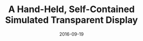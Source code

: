 ---
title: "A Hand-Held, Self-Contained Simulated Transparent Display"

collection: publications

permalink: /publication/2016-09-19-ismar

excerpt: "Hand-held transparent displays are important infrastructure for augmented reality applications. Truly transparent displays are not yet feasible in hand-held form, and a promising alternative is to simulate transparency by displaying the image the user would see if the display were not there. Previous simulated transparent displays have important limitations, such as being tethered to auxiliary workstations, requiring the user to wear obtrusive head-tracking devices, or lacking the depth acquisition support that is needed for an accurate transparency effect for close-range scenes.

We describe a general simulated transparent display and three prototype implementations (P1, P2, and P3), which take advantage of emerging mobile devices and accessories. P1 uses an off-the-shelf smartphone with built-in head-tracking support; P1 is compact and suitable for outdoor scenes, providing an accurate transparency effect for scene distances greater than 6m. P2 uses a tablet with a built-in depth camera; P2 is compact and suitable for short-distance indoor scenes, but the user has to hold the display in a fixed position. P3 uses a conventional tablet enhanced with on-board depth acquisition and head tracking accessories; P3 compensates for user head motion and provides accurate transparency even for close-range scenes. The prototypes are hand-held and self-contained, without the need of auxiliary workstations for computation."

date: 2016-09-19

venue: 'ISMAR'

doiurl: https://doi.org/10.1109/ISMAR-Adjunct.2016.0049

paperurl: '/files/Andersen-ISMAR-2016.pdf'

videourl: 'https://www.youtube.com/watch?v=zgUOXcb0iUM'

citation: "Andersen D, Popescu V, Lin C, Cabrera ME, Shanghavi A, Wachs J. A hand-held, self-contained simulated transparent display. In 2016 IEEE International Symposium on Mixed and Augmented Reality (ISMAR-Adjunct) 2016 Sep 19 (pp. 96-101). IEEE."
---